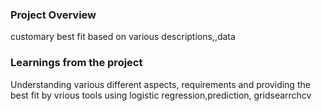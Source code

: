 ### Project Overview

 customary best fit based on various descriptions,,data


### Learnings from the project

 Understanding various different aspects, requirements and providing the best fit by vrious tools using logistic regression,prediction, gridsearrchcv


